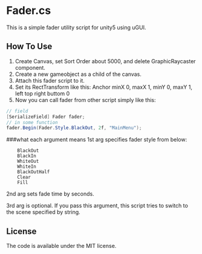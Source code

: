 Fader.cs
=========

This is a simple fader utility script for unity5 using uGUI.

How To Use
---------
1. Create Canvas, set Sort Order about 5000, and delete GraphicRaycaster component.
2. Create a new gameobject as a child of the canvas.
3. Attach this fader script to it.
4. Set its RectTransform like this: Anchor minX 0, maxX 1, minY 0, maxY 1, left top right buttom 0
5. Now you can call fader from other script simply like this:

```cs
// field
[SerializeField] Fader fader;
// in some function
fader.Begin(Fader.Style.BlackOut, 2f, "MainMenu");
```

###what each argument means
1st arg specifies fader style from below:

```
    BlackOut
    BlackIn
    WhiteOut
    WhiteIn
    BlackOutHalf
    Clear
    Fill
```

2nd arg sets fade time by seconds.

3rd arg is optional. If you pass this argument, this script tries to switch to the scene specified by string.

License
---------
The code is available under the MIT license.
